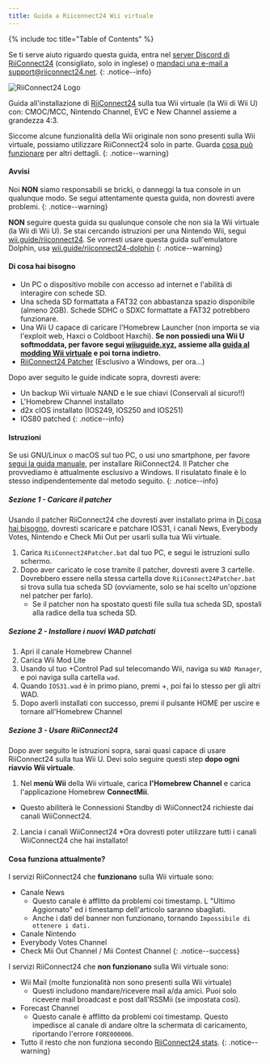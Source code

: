 ```yaml
---
title: Guida a Riiconnect24 Wii virtuale
---
```


{% include toc title="Table of Contents" %}

Se ti serve aiuto riguardo questa guida, entra nel [server Discord di RiiConnect24](https://discord.gg/b4Y7jfD) (consigliato, solo in inglese) o [mandaci una e-mail a support@riiconnect24.net](mailto:support@riiconnect24.net).
{: .notice--info}

![RiiConnect24 Logo](/images/WiiRC24Logo.jpg)

Guida all'installazione di [RiiConnect24](https://rc24.xyz) sulla tua Wii virtuale (la Wii di Wii U) con: CMOC/MCC, Nintendo Channel, EVC e New Channel assieme a grandezza 4:3.

Siccome alcune funzionalità della Wii originale non sono presenti sulla Wii virtuale, possiamo utilizzare RiiConnect24 solo in parte. Guarda [cosa può funzionare](#whats-currently-working) per altri dettagli.
{: .notice--warning}

#### Avvisi

Noi **NON** siamo responsabili se bricki, o danneggi la tua console in un qualunque modo. Se segui attentamente questa guida, non dovresti avere problemi.
{: .notice--warning}

**NON** seguire questa guida su qualunque console che non sia la Wii virtuale (la Wii di Wii U). Se stai cercando istruzioni per una Nintendo Wii, segui [wii.guide/riiconnect24](riiconnect24). Se vorresti usare questa guida sull'emulatore Dolphin, usa [wii.guide/riiconnect24-dolphin](/riiconnect24-dolphin)
{: .notice--warning}

#### Di cosa hai bisogno

* Un PC o dispositivo mobile con accesso ad internet e l'abilità di interagire con schede SD.
* Una scheda SD formattata a FAT32 con abbastanza spazio disponibile (almeno 2GB). Schede SDHC o SDXC formattate a FAT32 potrebbero funzionare.
* Una Wii U capace di caricare l'Homebrew Launcher (non importa se via l'exploit web, Haxci o Coldboot Haxchi). **Se non possiedi una Wii U softmoddata, per favore segui [wiiuguide.xyz](https://wiiuguide.xyz), assieme alla [guida al modding Wii virtuale](https://wiiuguide.xyz/#/vwii-modding) e poi torna indietro.**
* [RiiConnect24 Patcher](https://github.com/RiiConnect24/RiiConnect24-Patcher/releases) (Esclusivo a Windows, per ora...)

Dopo aver seguito le guide indicate sopra, dovresti avere:
* Un backup Wii virtuale NAND e le sue chiavi (Conservali al sicuro!!)
* L'Homebrew Channel installato
* d2x cIOS installato (IOS249, IOS250 and IOS251)
* IOS80 patched
{: .notice--info}

#### Istruzioni

Se usi GNU/Linux o macOS sul tuo PC, o usi uno smartphone, per favore [segui la guida manuale](https://pad.snopyta.org/s/rJ2N0B1XU), per installare RiiConnect24. Il Patcher che provvediamo è attualmente esclusivo a Windows. Il risulatato finale è lo stesso indipendentemente dal metodo seguito.
{: .notice--info}

##### Sezione 1 - Caricare il patcher

Usando il patcher RiiConnect24 che dovresti aver installato prima in [Di cosa hai bisogno](#what-you-need), dovresti scaricare e patchare IOS31, i canali News, Everybody Votes, Nintendo e Check Mii Out per usarli sulla tua Wii virtuale.

1. Carica `RiiConnect24Patcher.bat` dal tuo PC, e segui le istruzioni sullo schermo.
2. Dopo aver caricato le cose tramite il patcher, dovresti avere 3 cartelle. Dovrebbero essere nella stessa cartella dove `RiiConnect24Patcher.bat` si trova sulla tua scheda SD (ovviamente, solo se hai scelto un'opzione nel patcher per farlo).
   - Se il patcher non ha spostato questi file sulla tua scheda SD, spostali alla radice della tua scheda SD.

##### Sezione 2 - Installare i nuovi WAD patchati

1. Apri il canale Homebrew Channel
2. Carica Wii Mod Lite
3. Usando ul tuo +Control Pad sul telecomando Wii, naviga su `WAD Manager`, e poi naviga sulla cartella `wad`.
4. Quando `IOS31.wad` è in primo piano, premi +, poi fai lo stesso per gli altri WAD.
5. Dopo averli installati con successo, premi il pulsante HOME per uscire e tornare all'Homebrew Channel

##### Sezione 3 - Usare RiiConnect24

Dopo aver seguito le istruzioni sopra, sarai quasi capace di usare RiiConnect24 sulla tua Wii U. Devi solo seguire questi step **dopo ogni riavvio Wii virtuale**.

1. Nel **menù Wii** della Wii virtuale, carica **l'Homebrew Channel** e carica l'applicazione Homebrew **ConnectMii**.
* Questo abiliterà le Connessioni Standby di WiiConnect24 richieste dai canali WiiConnect24.
2. Lancia i canali WiiConnect24
*Ora dovresti poter utilizzare tutti i canali WiiConnect24 che hai installato!

#### Cosa funziona attualmente?
I servizi RiiConnect24 che **funzionano** sulla Wii virtuale sono:
* Canale News
    * Questo canale è afflitto da problemi coi timestamp. L "Ultimo Aggiornato" ed i timestamp dell'articolo saranno sbagliati.
    * Anche i dati del banner non funzionano, tornando `Impossibile di ottenere i dati.`
* Canale Nintendo
* Everybody Votes Channel
* Check Mii Out Channel / Mii Contest Channel
{: .notice--success}

I servizi RiiConnect24 che **non funzionano** sulla Wii virtuale sono:
* Wii Mail (molte funzionalità non sono presenti sulla Wii virtuale)
    * Questi includono mandare/ricevere mail a/da amici. Puoi solo ricevere mail broadcast e post dall'RSSMii (se impostata così).
* Forecast Channel
    * Questo canale è afflitto da problemi coi timestamp. Questo impedisce al canale di andare oltre la schermata di caricamento, riportando l'errore `FORE000006`.
* Tutto il resto che non funziona secondo [RiiConnect24 stats](https://rc24.xyz/stats/index.html).
{: .notice--warning}
